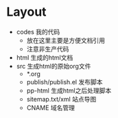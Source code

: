# Layout

- codes 我的代码
   - 放在这里主要是方便文档引用
   - 注意非生产代码
- html 生成的html文档
- src 生成html的原始org文件
   - *.org
   - publish/publish.el 发布脚本
   - pp-html 生成html之后处理脚本
   - sitemap.txt/xml 站点导图
   -  CNAME 域名管理
